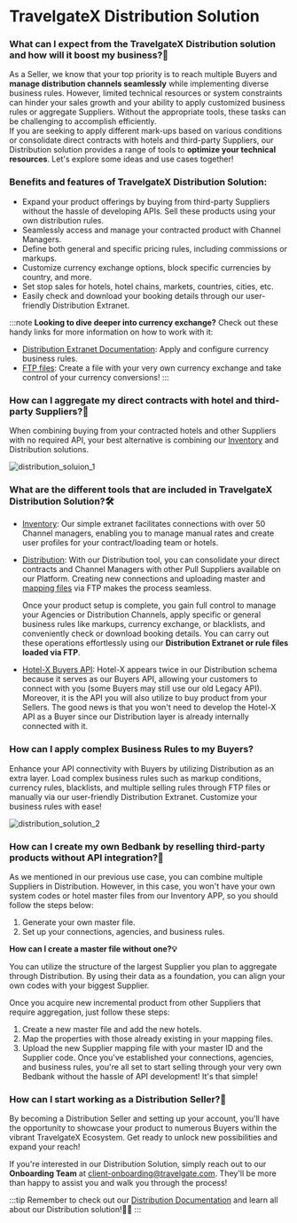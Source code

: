 ﻿---
sidebar_position: 1
---

# TravelgateX Distribution Solution

### What can I expect from the TravelgateX Distribution solution and how will it boost my business?🚀
As a Seller, we know that your top priority is to reach multiple Buyers and **manage distribution channels seamlessly** while implementing diverse business rules. However, limited technical resources or system constraints can hinder your sales growth and your ability to apply customized business rules or aggregate Suppliers.
Without the appropriate tools, these tasks can be challenging to accomplish efficiently.  
If you are seeking to apply different mark-ups based on various conditions or consolidate direct contracts with hotels and third-party Suppliers, our Distribution solution provides a range of tools to **optimize your technical resources**. Let's explore some ideas and use cases together!

### Benefits and features of TravelgateX Distribution Solution:
- Expand your product offerings by buying from third-party Suppliers without the hassle of developing APIs. Sell these products using your own distribution rules.
- Seamlessly access and manage your contracted product with Channel Managers.
- Define both general and specific pricing rules, including commissions or markups.
- Customize currency exchange options, block specific currencies by country, and more.
- Set stop sales for hotels, hotel chains, markets, countries, cities, etc.
- Easily check and download your booking details through our user-friendly Distribution Extranet.

:::note
**Looking to dive deeper into currency exchange?** Check out these handy links for more information on how to work with it:
- [Distribution Extranet Documentation](/docs/apps/distribution/extranet/overview): Apply and configure currency business rules.
- [FTP files](/docs/apps/distribution/files/master-files/currencies): Create a file with your very own currency exchange and take control of your currency conversions!
:::

### How can I aggregate my direct contracts with hotel and third-party Suppliers?🏨
When combining buying from your contracted hotels and other Suppliers with no required API, your best alternative is combining our [Inventory](/kb/our-products/are-you-a-buyer/inventory/what-is-inventory) and Distribution solutions.

![distribution_soluion_1](https://storage.travelgate.com/kbase/distribution_solution_1.jpg)

 
### What are the different tools that are included in TravelgateX Distribution Solution?🛠️

- [Inventory](/docs/apps/inventory/extranet/overview): Our simple extranet facilitates connections with over 50 Channel managers, enabling you to manage manual rates and create user profiles for your contract/loading team or hotels.
- [Distribution](/docs/apps/distribution/quickstart): With our Distribution tool, you can consolidate your direct contracts and Channel Managers with other Pull Suppliers available on our Platform. Creating new connections and uploading master and [mapping files](/docs/apis/for-buyers/hotel-x-pull-buyers-api/plugins/mapping) via FTP makes the process seamless.

	Once your product setup is complete, you gain full control to manage your Agencies or Distribution Channels, apply specific or general business rules like markups, currency exchange, or blacklists, and conveniently check or download booking details. You can carry out these operations effortlessly using our **Distribution Extranet or rule files loaded via FTP**. 
- [Hotel-X Buyers API](/docs/apis/for-buyers/hotel-x-pull-buyers-api/quickstart): Hotel-X appears twice in our Distribution schema because it serves as our Buyers API, allowing your customers to connect with you (some Buyers may still use our old Legacy API). Moreover, it is the API you will also utilize to buy product from your Sellers. The good news is that you won't need to develop the Hotel-X API as a Buyer since our Distribution layer is already internally connected with it.

### How can I apply complex Business Rules to my Buyers?
Enhance your API connectivity with Buyers by utilizing Distribution as an extra layer. Load complex business rules such as markup conditions, currency rules, blacklists, and multiple selling rules through FTP files or manually via our user-friendly Distribution Extranet. Customize your business rules with ease!

![distribution_solution_2](https://storage.travelgate.com/kbase/distribution_solution_2.jpg)

### How can I create my own Bedbank by reselling third-party products without API integration?🏨
As we mentioned in our previous use case, you can combine multiple Suppliers in Distribution. However, in this case, you won't have your own system codes or hotel master files from our Inventory APP, so you should follow the steps below:

1. Generate your own master file.
1. Set up your connections, agencies, and business rules.

**How can I create a master file without one?💡**

You can utilize the structure of the largest Supplier you plan to aggregate through Distribution. By using their data as a foundation, you can align your own codes with your biggest Supplier.

Once you acquire new incremental product from other Suppliers that require aggregation, just follow these steps:
1. Create a new master file and add the new hotels.
1. Map the properties with those already existing in your mapping files.
1. Upload the new Supplier mapping file with your master ID and the Supplier code.
Once you've established your connections, agencies, and business rules, you're all set to start selling through your very own Bedbank without the hassle of API development! It's that simple!

### How can I start working as a Distribution Seller?🌟
By becoming a Distribution Seller and setting up your account, you'll have the opportunity to showcase your product to numerous Buyers within the vibrant TravelgateX Ecosystem. Get ready to unlock new possibilities and expand your reach!

If you're interested in our Distribution Solution, simply reach out to our **Onboarding Team** at client-onboarding@travelgate.com. They'll be more than happy to assist you and walk you through the process!

 
:::tip
Remember to check out our [Distribution Documentation](/docs/apps/distribution/quickstart) and learn all about our Distribution solution!📝🚀
:::
 